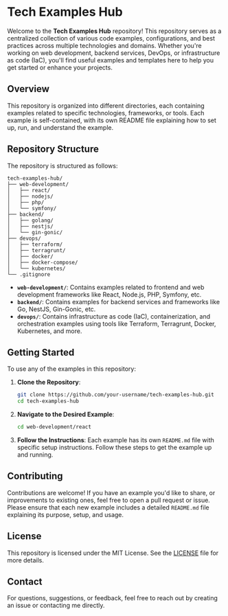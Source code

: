 # Tech Examples Hub

Welcome to the **Tech Examples Hub** repository! This repository serves as a centralized collection of various code examples, configurations, and best practices across multiple technologies and domains. Whether you're working on web development, backend services, DevOps, or infrastructure as code (IaC), you'll find useful examples and templates here to help you get started or enhance your projects.

## Overview

This repository is organized into different directories, each containing examples related to specific technologies, frameworks, or tools. Each example is self-contained, with its own README file explaining how to set up, run, and understand the example.

## Repository Structure

The repository is structured as follows:

```
tech-examples-hub/
├── web-development/
│   ├── react/
│   ├── nodejs/
│   ├── php/
│   └── symfony/
├── backend/
│   ├── golang/
│   ├── nestjs/
│   └── gin-gonic/
├── devops/
│   ├── terraform/
│   ├── terragrunt/
│   ├── docker/
│   ├── docker-compose/
│   └── kubernetes/
└── .gitignore
```

- **`web-development/`**: Contains examples related to frontend and web development frameworks like React, Node.js, PHP, Symfony, etc.
- **`backend/`**: Contains examples for backend services and frameworks like Go, NestJS, Gin-Gonic, etc.
- **`devops/`**: Contains infrastructure as code (IaC), containerization, and orchestration examples using tools like Terraform, Terragrunt, Docker, Kubernetes, and more.

## Getting Started

To use any of the examples in this repository:

1. **Clone the Repository**:
   ```bash
   git clone https://github.com/your-username/tech-examples-hub.git
   cd tech-examples-hub
   ```

2. **Navigate to the Desired Example**:
   ```bash
   cd web-development/react
   ```

3. **Follow the Instructions**:
   Each example has its own `README.md` file with specific setup instructions. Follow these steps to get the example up and running.

## Contributing

Contributions are welcome! If you have an example you'd like to share, or improvements to existing ones, feel free to open a pull request or issue. Please ensure that each new example includes a detailed `README.md` file explaining its purpose, setup, and usage.

## License

This repository is licensed under the MIT License. See the [LICENSE](LICENSE) file for more details.

## Contact

For questions, suggestions, or feedback, feel free to reach out by creating an issue or contacting me directly.
